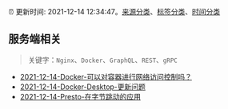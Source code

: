 :alarm_clock: 更新时间: 2021-12-14 12:34:47。[来源分类](../README.md)、[标签分类](../TAGS.md)、[时间分类](../TIMELINE.md)

## 服务端相关


> 关键字：`Nginx`、`Docker`、`GraphQL`、`REST`、`gRPC`



- [2021-12-14-Docker-可以对容器进行网络访问控制吗？](https://www.v2ex.com/t/822193) 
- [2021-12-14-Docker-Desktop-更新问题](https://www.v2ex.com/t/822188) 
- [2021-12-14-Presto-在字节跳动的应用](https://toutiao.io/k/tilys48) 